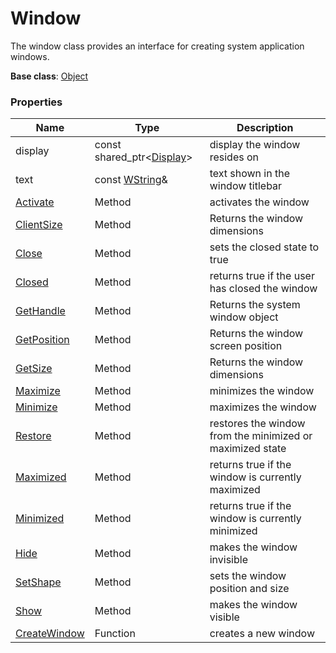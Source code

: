 # Window #
The window class provides an interface for creating system application windows.

**Base class**: [Object](Object)

### Properties ###
| Name | Type | Description |
|---|---|---|
| display | const shared_ptr<[Display](Display.md)> | display the window resides on |
| text | const [WString](WString.md)& | text shown in the window titlebar |
| [Activate](Window_Activate.md) | Method | activates the window |
| [ClientSize](Window_ClientSize.md) | Method | Returns the window dimensions |
| [Close](Window_Close.md) | Method | sets the closed state to true |
| [Closed](Window_Closed.md) | Method | returns true if the user has closed the window |
| [GetHandle](Window_GetHandle.md) | Method | Returns the system window object |
| [GetPosition](Window_GetPosition.md) | Method | Returns the window screen position |
| [GetSize](Window_GetSize.md) | Method | Returns the window dimensions |
| [Maximize](Window_Minimize.md) | Method | minimizes the window |
| [Minimize](Window_Maximize.md) | Method | maximizes the window |
| [Restore](Window_Minimize.md) | Method | restores the window from the minimized or maximized state |
| [Maximized](Window_Maximized.md) | Method | returns true if the window is currently maximized |
| [Minimized](Window_Minimized.md) | Method | returns true if the window is currently minimized |
| [Hide](Window_Hide.md) | Method | makes the window invisible |
| [SetShape](Window_SetShape.md) | Method | sets the window position and size |
| [Show](Window_Show.md) | Method | makes the window visible |
| [CreateWindow](CreateWindow) | Function | creates a new window |
